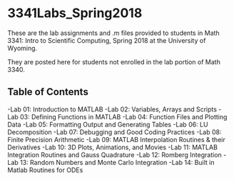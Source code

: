 # 3341Labs_Spring2018

These are the lab assignments and .m files provided to students in 
Math 3341: Intro to Scientific Computing, Spring 2018
at the University of Wyoming.

They are posted here for students not enrolled in the lab portion of
Math 3340.

## Table of Contents

-Lab 01: Introduction to MATLAB
-Lab 02: Variables, Arrays and Scripts
-Lab 03: Defining Functions in MATLAB
-Lab 04: Function Files and Plotting Data
-Lab 05: Formatting Output and Generating Tables
-Lab 06: LU Decomposition
-Lab 07: Debugging and Good Coding Practices
-Lab 08: Finite Precision Arithmetic
-Lab 09: MATLAB Interpolation Routines & their Derivatives
-Lab 10: 3D Plots, Animations, and Movies
-Lab 11: MATLAB Integration Routines and Gauss Quadrature
-Lab 12: Romberg Integration
-Lab 13: Random Numbers and Monte Carlo Integration
-Lab 14: Built in Matlab Routines for ODEs
